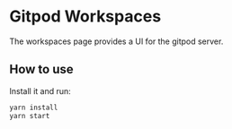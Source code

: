 # Gitpod Workspaces

The workspaces page provides a UI for the gitpod server.

## How to use

Install it and run:

```bash
yarn install
yarn start
```